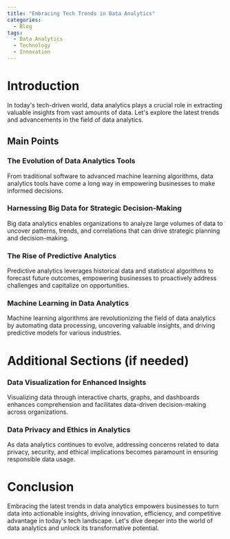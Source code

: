 ```yaml
---
title: "Embracing Tech Trends in Data Analytics"
categories:
  - Blog
tags:
  - Data Analytics
  - Technology
  - Innovation
---
```


# Introduction
In today's tech-driven world, data analytics plays a crucial role in extracting valuable insights from vast amounts of data. Let's explore the latest trends and advancements in the field of data analytics.

## Main Points
### The Evolution of Data Analytics Tools
From traditional software to advanced machine learning algorithms, data analytics tools have come a long way in empowering businesses to make informed decisions.

### Harnessing Big Data for Strategic Decision-Making
Big data analytics enables organizations to analyze large volumes of data to uncover patterns, trends, and correlations that can drive strategic planning and decision-making.

### The Rise of Predictive Analytics
Predictive analytics leverages historical data and statistical algorithms to forecast future outcomes, empowering businesses to proactively address challenges and capitalize on opportunities.

### Machine Learning in Data Analytics
Machine learning algorithms are revolutionizing the field of data analytics by automating data processing, uncovering valuable insights, and driving predictive models for various industries.

# Additional Sections (if needed)
### Data Visualization for Enhanced Insights
Visualizing data through interactive charts, graphs, and dashboards enhances comprehension and facilitates data-driven decision-making across organizations.

### Data Privacy and Ethics in Analytics
As data analytics continues to evolve, addressing concerns related to data privacy, security, and ethical implications becomes paramount in ensuring responsible data usage.

# Conclusion
Embracing the latest trends in data analytics empowers businesses to turn data into actionable insights, driving innovation, efficiency, and competitive advantage in today's tech landscape. Let's dive deeper into the world of data analytics and unlock its transformative potential.